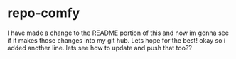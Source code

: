 # repo-comfy

I have made a change to the README portion of this and now im gonna see if it makes those changes into my git hub. Lets hope for the best! okay so i added another line. lets see how to update and push that too??

